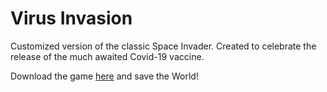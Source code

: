 

# Virus Invasion

Customized version of the classic Space Invader.
Created to celebrate the release of the much awaited Covid-19 vaccine.

Download the game [here](https://rpiflv.itch.io/virus-invasion) and save the World!
